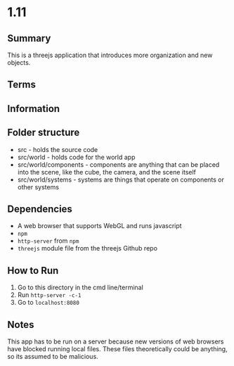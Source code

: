 # 1.11

## Summary
This is a threejs application that introduces more organization and new objects.

## Terms

## Information


## Folder structure

* src - holds the source code
* src/world - holds code for the world app
* src/world/components - components are anything that can be placed into the scene, like the cube, the camera, and the scene itself
* src/world/systems - systems are things that operate on components or other systems

## Dependencies
* A web browser that supports WebGL and runs javascript
* `npm`
* `http-server` from `npm`
* `threejs` module file from the threejs Github repo

## How to Run
1. Go to this directory in the cmd line/terminal
2. Run `http-server -c-1`
3. Go to `localhost:8080`

## Notes
This app has to be run on a server because new versions of web browsers have blocked running local files. These files theoretically could be anything, so its assumed to be malicious.